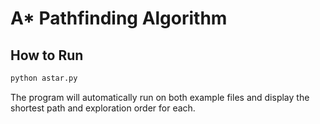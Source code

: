 # A* Pathfinding Algorithm

## How to Run

```bash
python astar.py
```

The program will automatically run on both example files and display the shortest path and exploration order for each.
